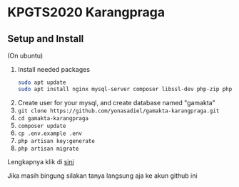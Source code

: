 # KPGTS2020 Karangpraga

## Setup and Install

(On ubuntu)

1. Install needed packages
   ```bash
   sudo apt update
   sudo apt install nginx mysql-server composer libssl-dev php-zip php-mbstring php-xml php-fpm php-mysql       php-common
   ```
1. Create user for your mysql, and create database named "gamakta"
1. `git clone https://github.com/yonasadiel/gamakta-karangpraga.git`
1. `cd gamakta-karangpraga`
1. `composer update`
1. `cp .env.example .env`
1. `php artisan key:generate`
1. `php artisan migrate`

Lengkapnya klik di [sini](https://docs.google.com/document/d/1hXBgrkTfMA9TtdKIDRkPJEoVy08ClrnKnk4JQw9FIxE/edit?usp=sharing)

Jika masih bingung silakan tanya langsung aja ke akun github ini